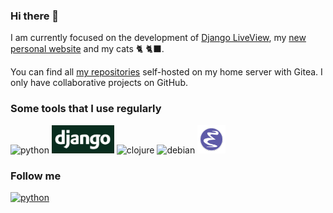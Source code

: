 ### Hi there 👋

I am currently focused on the development of [Django LiveView](https://django-liveview.andros.dev/), my [new personal website](https://andros.dev) and my cats 🐈 🐈‍⬛.

You can find all [my repositories](https://git.andros.dev/andros) self-hosted on my home server with Gitea. I only have collaborative projects on GitHub.

### Some tools that I use regularly

<p>
  <!-- https://github.com/devicons/devicon/tree/master/icons -->
  <img src="https://cdn.jsdelivr.net/gh/devicons/devicon/icons/python/python-original.svg" alt="python" width="45" height="45"/>
  <img src="img/django.jpg" alt="django" width="100"/>
  <img src="https://cdn.jsdelivr.net/gh/devicons/devicon/icons/clojure/clojure-original.svg" alt="clojure" width="45" height="45"/>
  <img src="https://cdn.jsdelivr.net/gh/devicons/devicon/icons/debian/debian-plain.svg" alt="debian" width="45" height="45"/>
  <img src="img/emacs.png" alt="debian" width="45" height="45"/>
</p>

### Follow me

<a href="https://hostux.social/@andros" alt="Mastodon" target="_blank">
    <img src="https://joinmastodon.org/logos/logo-purple.svg" alt="python" width="45" height="45"/>
</a>



<!--
**tanrax/tanrax** is a ✨ _special_ ✨ repository because its `README.md` (this file) appears on your GitHub profile.

Here are some ideas to get you started:

- 🔭 I’m currently working on ...
- 🌱 I’m currently learning ...
- 👯 I’m looking to collaborate on ...
- 🤔 I’m looking for help with ...
- 💬 Ask me about ...
- 📫 How to reach me: ...
- 😄 Pronouns: ...
- ⚡ Fun fact: ...
-->
